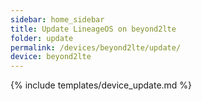```yaml
---
sidebar: home_sidebar
title: Update LineageOS on beyond2lte
folder: update
permalink: /devices/beyond2lte/update/
device: beyond2lte
---
```

{% include templates/device_update.md %}
